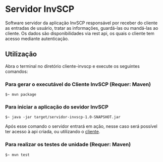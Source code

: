 # Servidor InvSCP
Software servidor da aplicação InvSCP responsável por receber do cliente as entradas de usuário, tratar as informações, guardá-las ou mandá-las ao cliente.
Os dados são disponibilidades via rest api, os quais o cliente tem acesso mediante autenticação.

## Utilização
Abra o terminal no diretório cliente-invscp e execute os seguintes comandos:

### Para gerar o executável do Cliente InvSCP (Requer: Maven)
```
$~ mvn package
```
### Para iniciar a aplicação do sevidor InvSCP

```
$~ java -jar target/servidor-invscp-1.0-SNAPSHOT.jar
```
Após esse comando o servidor entrará em ação, nesse caso será possível ter acesso à api criada, ou utilizando o [cliente](../cliente-invscp).

### Para realizar os testes de unidade (Requer: Maven)
```
$~ mvn test
```
